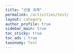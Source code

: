 ```yaml
---
title: "선발 과제"
permalink: /activities/test/
layout: category
author_profile: true
sidebar_main: true
toc_sticky: true
toc_ads : true
taxonomy: Test
---
```

